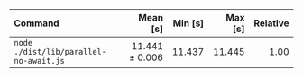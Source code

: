 | Command | Mean [s] | Min [s] | Max [s] | Relative |
|:---|---:|---:|---:|---:|
| `node ./dist/lib/parallel-no-await.js` | 11.441 ± 0.006 | 11.437 | 11.445 | 1.00 |
